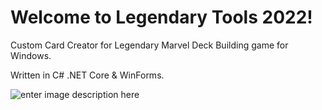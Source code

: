 # Welcome to Legendary Tools 2022!

Custom Card Creator for Legendary Marvel Deck Building game for Windows.

Written in C# .NET Core & WinForms.

![enter image description here](https://i.imgur.com/eO647yL.png)
